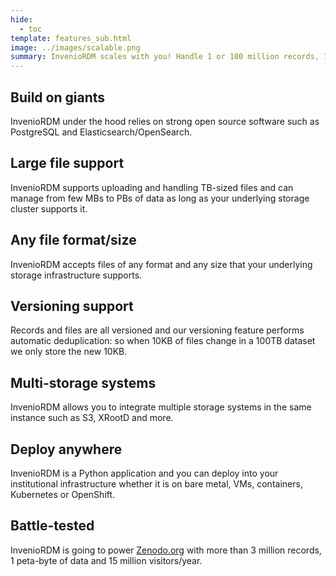 ```yaml
---
hide:
  - toc
template: features_sub.html
image: ../images/scalable.png
summary: InvenioRDM scales with you! Handle 1 or 100 million records, 1 byte or several petabytes. It runs on bare-metal, VMs and container platforms such as Kubernetes and OpenShift. InvenioRDM powers very large repositories such as Zenodo.
---
```


## Build on giants

InvenioRDM under the hood relies on strong open source software such as PostgreSQL and Elasticsearch/OpenSearch.

## Large file support

InvenioRDM supports uploading and handling TB-sized files and can manage from few MBs to PBs of data as long as your underlying storage cluster supports it.

## Any file format/size

InvenioRDM accepts files of any format and any size that your underlying storage infrastructure supports.

## Versioning support

Records and files are all versioned and our versioning feature performs automatic deduplication: so when 10KB of files change in a 100TB dataset we only store the new 10KB.

## Multi-storage systems

InvenioRDM allows you to integrate multiple storage systems in the same instance such as S3, XRootD and more.

## Deploy anywhere

InvenioRDM is a Python application and you can deploy into your institutional infrastructure whether it is on bare metal, VMs, containers, Kubernetes or OpenShift.

## Battle-tested

InvenioRDM is going to power [Zenodo.org](https://zenodo.org) with more than 3 million records, 1 peta-byte of data and 15 million visitors/year.
